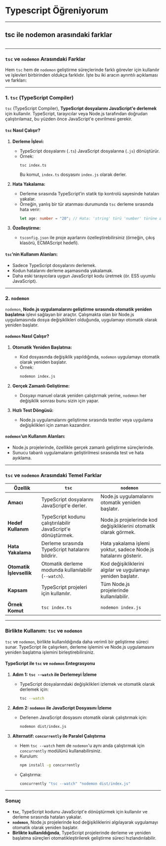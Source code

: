 # Typescript Öğreniyorum 
---

## tsc ile nodemon arasındaki farklar 
```sh

```
---
### **`tsc` ve `nodemon` Arasındaki Farklar**

Hem `tsc` hem de `nodemon` geliştirme süreçlerinde farklı görevler için kullanılır ve işlevleri birbirinden oldukça farklıdır. İşte bu iki aracın ayrıntılı açıklaması ve farkları:

---

### **1. `tsc` (TypeScript Compiler)**

`tsc` (TypeScript Compiler), **TypeScript dosyalarını JavaScript'e derlemek** için kullanılır. TypeScript, tarayıcılar veya Node.js tarafından doğrudan çalıştırılamaz, bu yüzden önce JavaScript'e çevrilmesi gerekir.

#### **`tsc` Nasıl Çalışır?**
1. **Derleme İşlevi:** 
   - TypeScript dosyalarını (`.ts`) JavaScript dosyalarına (`.js`) dönüştürür.
   - Örnek:
     ```bash
     tsc index.ts
     ```
     Bu komut, `index.ts` dosyasını `index.js` olarak derler.

2. **Hata Yakalama:**
   - Derleme sırasında TypeScript’in statik tip kontrolü sayesinde hataları yakalar.
   - Örneğin, yanlış bir tür atanması durumunda `tsc` derleme sırasında hata verir:
     ```typescript
     let age: number = "20"; // Hata: 'string' türü 'number' türüne atanamaz.
     ```

3. **Özelleştirme:**
   - `tsconfig.json` ile proje ayarlarını özelleştirebilirsiniz (örneğin, çıkış klasörü, ECMAScript hedefi).

#### **`tsc`’nin Kullanım Alanları:**
- Sadece TypeScript dosyalarını derlemek.
- Kodun hatalarını derleme aşamasında yakalamak.
- Daha eski tarayıcılara uygun JavaScript kodu üretmek (ör. ES5 uyumlu JavaScript).

---

### **2. `nodemon`**

`nodemon`, **Node.js uygulamalarını geliştirme sırasında otomatik yeniden başlatma** işlevi sağlayan bir araçtır. Çalışmakta olan bir Node.js uygulamasında dosya değişiklikleri olduğunda, uygulamayı otomatik olarak yeniden başlatır.

#### **`nodemon` Nasıl Çalışır?**
1. **Otomatik Yeniden Başlatma:**
   - Kod dosyasında değişiklik yapıldığında, `nodemon` uygulamayı otomatik olarak yeniden başlatır.
   - Örnek:
     ```bash
     nodemon index.js
     ```

2. **Gerçek Zamanlı Geliştirme:**
   - Dosyayı manuel olarak yeniden çalıştırmak yerine, `nodemon` her değişiklik sonrası bunu sizin için yapar.

3. **Hızlı Test Döngüsü:**
   - Node.js uygulamalarını geliştirme sırasında testler veya uygulama değişiklikleri için zaman kazandırır.

#### **`nodemon`’un Kullanım Alanları:**
- Node.js projelerinde, özellikle gerçek zamanlı geliştirme süreçlerinde.
- Sunucu tabanlı uygulamaların geliştirilmesi sırasında test ve hata ayıklama.

---

### **`tsc` ve `nodemon` Arasındaki Temel Farklar**

| **Özellik**              | **`tsc`**                                      | **`nodemon`**                                    |
|---------------------------|-----------------------------------------------|------------------------------------------------|
| **Amacı**                | TypeScript dosyalarını JavaScript'e derler.   | Node.js uygulamalarını otomatik yeniden başlatır. |
| **Hedef Kullanım**        | TypeScript kodunu çalıştırılabilir JavaScript'e dönüştürmek. | Node.js projelerinde kod değişikliklerini otomatik olarak görmek. |
| **Hata Yakalama**         | Derleme sırasında TypeScript hatalarını bildirir. | Hata yakalama işlemi yoktur, sadece Node.js hatalarını gösterir. |
| **Otomatik İşlevsellik**  | Otomatik derleme modunda kullanılabilir (`--watch`). | Kod değişikliklerini algılar ve uygulamayı yeniden başlatır. |
| **Kapsam**               | TypeScript projeleri için kullanılır.          | Tüm Node.js projelerinde kullanılabilir.       |
| **Örnek Komut**           | `tsc index.ts`                               | `nodemon index.js`                             |

---

### **Birlikte Kullanım: `tsc` ve `nodemon`**

`tsc` ve `nodemon`, birlikte kullanıldığında daha verimli bir geliştirme süreci sunar. TypeScript ile çalışırken, derleme işlemini ve Node.js uygulamasını yeniden başlatma işlemini birleştirebilirsiniz.

#### **TypeScript ile `tsc` ve `nodemon` Entegrasyonu**
1. **Adım 1: `tsc --watch` ile Derlemeyi İzleme**
   - TypeScript dosyalarındaki değişiklikleri izlemek ve otomatik olarak derlemek için:
     ```bash
     tsc --watch
     ```

2. **Adım 2: `nodemon` ile JavaScript Dosyasını İzleme**
   - Derlenen JavaScript dosyasını otomatik olarak çalıştırmak için:
     ```bash
     nodemon dist/index.js
     ```

3. **Alternatif: `concurrently` ile Paralel Çalıştırma**
   - Hem `tsc --watch` hem de `nodemon`'u aynı anda çalıştırmak için `concurrently` modülünü kullanabilirsiniz.
   - Kurulum:
     ```bash
     npm install -g concurrently
     ```
   - Çalıştırma:
     ```bash
     concurrently "tsc --watch" "nodemon dist/index.js"
     ```

---

### **Sonuç**

- **`tsc`**, TypeScript kodunu JavaScript'e dönüştürmek için kullanılır ve derleme sırasında hataları yakalar.
- **`nodemon`**, Node.js projelerinde kod değişikliklerini algılayarak uygulamayı otomatik olarak yeniden başlatır.
- **Birlikte kullanıldığında**, TypeScript projelerinde derleme ve yeniden başlatma süreçleri otomatikleştirilerek geliştirme süreci hızlandırılabilir.